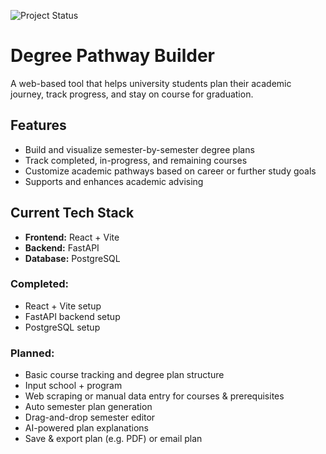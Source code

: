 ![Project Status](https://img.shields.io/badge/status-in%20progress-yellow)
#  Degree Pathway Builder

A web-based tool that helps university students plan their academic journey, track progress, and stay on course for graduation.

## Features

- Build and visualize semester-by-semester degree plans
- Track completed, in-progress, and remaining courses
- Customize academic pathways based on career or further study goals
- Supports and enhances academic advising

## Current Tech Stack

- **Frontend:** React + Vite
- **Backend:** FastAPI
- **Database:** PostgreSQL

### Completed:
- React + Vite setup
- FastAPI backend setup
- PostgreSQL setup

### Planned:

- Basic course tracking and degree plan structure
- Input school + program
- Web scraping or manual data entry for courses & prerequisites
- Auto semester plan generation
- Drag-and-drop semester editor
- AI-powered plan explanations
- Save & export plan (e.g. PDF) or email plan
